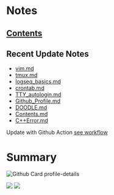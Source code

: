 <!--
**dino920135/dino920135** is a ✨ _special_ ✨ repository because its `README.md` (this file) appears on your GitHub profile.
-->
<!-- # About me -->
# Notes
## [Contents](https://github.com/dino920135/Notes/blob/main/pages/Contents.md)
## Recent Update Notes
<!-- BLOG-POST-LIST:START -->
- [vim.md](https://github.com/dino920135/Notes/blob/main/pages/vim.md)
- [tmux.md](https://github.com/dino920135/Notes/blob/main/pages/tmux.md)
- [logseq_basics.md](https://github.com/dino920135/Notes/blob/main/pages/logseq_basics.md)
- [crontab.md](https://github.com/dino920135/Notes/blob/main/pages/crontab.md)
- [TTY_autologin.md](https://github.com/dino920135/Notes/blob/main/pages/TTY_autologin.md)
- [Github_Profile.md](https://github.com/dino920135/Notes/blob/main/pages/Github_Profile.md)
- [DOODLE.md](https://github.com/dino920135/Notes/blob/main/pages/DOODLE.md)
- [Contents.md](https://github.com/dino920135/Notes/blob/main/pages/Contents.md)
- [C++Error.md](https://github.com/dino920135/Notes/blob/main/pages/C++Error.md)
<!-- BLOG-POST-LIST:END -->
Update with Github Action [see workflow](https://github.com/dino920135/dino920135/tree/main/.github/workflows)

# Summary
![Github Card profile-details](http://github-profile-summary-cards.vercel.app/api/cards/profile-details?username=dino920135&theme=github_dark)

![](http://github-profile-summary-cards.vercel.app/api/cards/stats?username=dino920135&theme=github_dark) ![](http://github-profile-summary-cards.vercel.app/api/cards/most-commit-language?username=dino920135&theme=github_dark)
